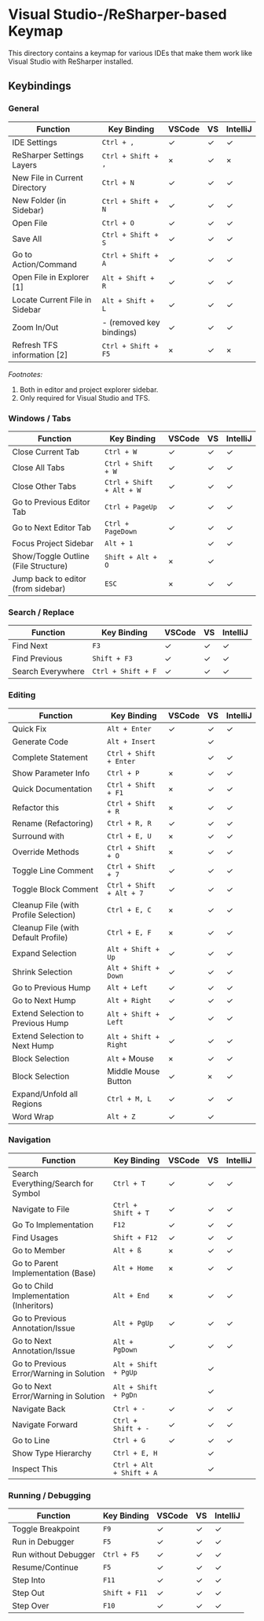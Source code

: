 ﻿# Visual Studio-/ReSharper-based Keymap

This directory contains a keymap for various IDEs that make them work like Visual Studio with ReSharper installed.

## Keybindings

### General

| Function                          | Key Binding               | VSCode | VS | IntelliJ
| --------------------------------- | ------------------------- | ------ | -- | --------
| IDE Settings                      | `Ctrl + ,`                | ✓      | ✓  | ✓
| ReSharper Settings Layers         | `Ctrl + Shift + ,`        | ×      | ✓  | ×
| New File in Current Directory     | `Ctrl + N`                | ✓      | ✓  | ✓
| New Folder (in Sidebar)           | `Ctrl + Shift + N`        | ✓      | ✓  | ✓
| Open File                         | `Ctrl + O`                | ✓      | ✓  | ✓
| Save All                          | `Ctrl + Shift + S`        | ✓      | ✓  | ✓
| Go to Action/Command              | `Ctrl + Shift + A`        | ✓      | ✓  | ✓
| Open File in Explorer [1]         | `Alt + Shift + R`         | ✓      | ✓  | ✓
| Locate Current File in Sidebar    | `Alt + Shift + L`         | ✓      | ✓  | ✓
| Zoom In/Out                       | - (removed key bindings)  | ✓      | ✓  | ✓
| Refresh TFS information [2]       | `Ctrl + Shift + F5`       | ×      | ✓  | ×

*Footnotes:*

1. Both in editor and project explorer sidebar.
1. Only required for Visual Studio and TFS.

### Windows / Tabs

| Function                              | Key Binding               | VSCode | VS | IntelliJ
| ------------------------------------- | ------------------------- | ------ | -- | --------
| Close Current Tab                     | `Ctrl + W`                | ✓      | ✓  | ✓
| Close All Tabs                        | `Ctrl + Shift + W`        | ✓      | ✓  | ✓
| Close Other Tabs                      | `Ctrl + Shift + Alt + W`  | ✓      | ✓  | ✓
| Go to Previous Editor Tab             | `Ctrl + PageUp`           | ✓      | ✓  | ✓
| Go to Next Editor Tab                 | `Ctrl + PageDown`         | ✓      | ✓  | ✓
| Focus Project Sidebar                 | `Alt + 1`                 |        | ✓  | ✓
| Show/Toggle Outline (File Structure)  | `Shift + Alt + O`         | ×      | ✓  |
| Jump back to editor (from sidebar)    | `ESC`                     | ×      | ✓  | ✓

### Search / Replace

| Function          | Key Binding           | VSCode | VS | IntelliJ
| ----------------- | --------------------- | ------ | -- | --------
| Find Next         | `F3`                  | ✓      | ✓  | ✓
| Find Previous     | `Shift + F3`          | ✓      | ✓  | ✓
| Search Everywhere | `Ctrl + Shift + F`    | ✓      | ✓  | ✓

### Editing

| Function                                  | Key Binding               | VSCode | VS | IntelliJ
| ----------------------------------------- | ------------------------- | ------ | -- | --------
| Quick Fix                                 | `Alt + Enter`             | ✓      | ✓  | ✓
| Generate Code                             | `Alt + Insert`            |        | ✓  |
| Complete Statement                        | `Ctrl + Shift + Enter`    |        | ✓  | ✓
| Show Parameter Info                       | `Ctrl + P`                | ×      | ✓  | ✓
| Quick Documentation                       | `Ctrl + Shift + F1`       | ×      | ✓  | ✓
| Refactor this                             | `Ctrl + Shift + R`        | ×      | ✓  | ✓
| Rename (Refactoring)                      | `Ctrl + R, R`             | ✓      | ✓  | ✓
| Surround with                             | `Ctrl + E, U`             | ×      | ✓  | ✓
| Override Methods                          | `Ctrl + Shift + O`        | ×      | ✓  | ✓
| Toggle Line Comment                       | `Ctrl + Shift + 7`        | ✓      | ✓  | ✓
| Toggle Block Comment                      | `Ctrl + Shift + Alt + 7`  | ✓      | ✓  | ✓
| Cleanup File (with Profile Selection)     | `Ctrl + E, C`             | ×      | ✓  | ✓
| Cleanup File (with Default Profile)       | `Ctrl + E, F`             | ×      | ✓  | ✓
| Expand Selection                          | `Alt + Shift + Up`        | ✓      | ✓  | ✓
| Shrink Selection                          | `Alt + Shift + Down`      | ✓      | ✓  | ✓
| Go to Previous Hump                       | `Alt + Left`              | ✓      | ✓  | ✓
| Go to Next Hump                           | `Alt + Right`             | ✓      | ✓  | ✓
| Extend Selection to Previous Hump         | `Alt + Shift + Left`      | ✓      | ✓  | ✓
| Extend Selection to Next Hump             | `Alt + Shift + Right`     | ✓      | ✓  | ✓
| Block Selection                           | `Alt` + Mouse             | ×      | ✓  | ✓
| Block Selection                           | Middle Mouse Button       | ✓      | ×  | ✓
| Expand/Unfold all Regions                 | `Ctrl + M, L`             | ✓      | ✓  | ✓
| Word Wrap                                 | `Alt + Z`                 | ✓      | ✓  |

### Navigation

| Function                                  | Key Binding               | VSCode | VS | IntelliJ
| ----------------------------------------- | ------------------------- | ------ | -- | --------
| Search Everything/Search for Symbol       | `Ctrl + T`                | ✓      | ✓  | ✓
| Navigate to File                          | `Ctrl + Shift + T`        | ✓      | ✓  | ✓
| Go To Implementation                      | `F12`                     | ✓      | ✓  | ✓
| Find Usages                               | `Shift + F12`             | ✓      | ✓  | ✓
| Go to Member                              | `Alt + ß`                 | ×      | ✓  | ✓
| Go to Parent Implementation (Base)        | `Alt + Home`              | ×      | ✓  | ✓
| Go to Child Implementation (Inheritors)   | `Alt + End`               | ×      | ✓  | ✓
| Go to Previous Annotation/Issue           | `Alt + PgUp`              | ✓      | ✓  | ✓
| Go to Next Annotation/Issue               | `Alt + PgDown`            | ✓      | ✓  | ✓
| Go to Previous Error/Warning in Solution  | `Alt + Shift + PgUp`      |        | ✓  |
| Go to Next Error/Warning in Solution      | `Alt + Shift + PgDn`      |        | ✓  |
| Navigate Back                             | `Ctrl + -`                | ✓      | ✓  | ✓
| Navigate Forward                          | `Ctrl + Shift + -`        | ✓      | ✓  | ✓
| Go to Line                                | `Ctrl + G`                | ✓      | ✓  | ✓
| Show Type Hierarchy                       | `Ctrl + E, H`             |        | ✓  |
| Inspect This                              | `Ctrl + Alt + Shift + A`  |        | ✓  |

### Running / Debugging

| Function              | Key Binding   | VSCode | VS | IntelliJ
| --------------------- | ------------- | ------ | -- | --------
| Toggle Breakpoint     | `F9`          | ✓      | ✓  | ✓
| Run in Debugger       | `F5`          | ✓      | ✓  | ✓
| Run without Debugger  | `Ctrl + F5`   | ✓      | ✓  | ✓
| Resume/Continue       | `F5`          | ✓      | ✓  | ✓
| Step Into             | `F11`         | ✓      | ✓  | ✓
| Step Out              | `Shift + F11` | ✓      | ✓  | ✓
| Step Over             | `F10`         | ✓      | ✓  | ✓
